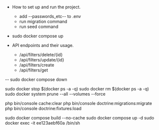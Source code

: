 - How to set up and run the project.
  - add --passwords_etc-- to .env
  - run migration command
  - run seed command


- sudo docker compose up


- API endpoints and their usage.
  - /api/filters/delete/{id}
  - /api/filters/update/{id}
  - /api/filters/create
  - /api/filters/get

--
sudo docker compose down

sudo  docker stop $(docker ps -a -q)
sudo docker rm $(docker ps -a -q)
sudo docker system prune --all --volumes --force

php bin/console cache:clear
php bin/console doctrine:migrations:migrate
php bin/console doctrine:fixtures:load

sudo docker compose build --no-cache
sudo docker compose up -d
sudo docker exec -it ee123aebf60a  /bin/sh
